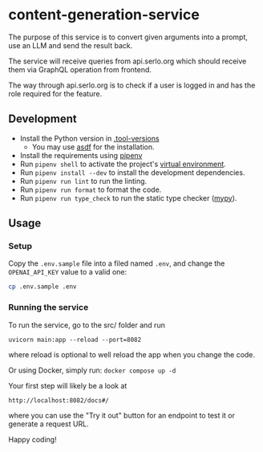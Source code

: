# content-generation-service

The purpose of this service is to convert given arguments into a prompt, use an LLM and send the result back.

The service will receive queries from api.serlo.org which should receive them via GraphQL operation from frontend. 

The way through api.serlo.org is to check if a user is logged in and has the role required for the feature.

## Development

* Install the Python version in [.tool-versions](.tool-versions)
    * You may use [asdf](https://asdf-vm.com/) for the installation.
* Install the requirements using [pipenv](https://pipenv.pypa.io/en/latest/installation/#installing-pipenv)
* Run `pipenv shell` to activate the project's [virtual environment](https://docs.python.org/3/library/venv.html). 
* Run `pipenv install --dev` to install the development dependencies.
* Run `pipenv run lint` to run the linting.
* Run `pipenv run format` to format the code.
* Run `pipenv run type_check` to run the static type checker ([mypy](https://github.com/python/mypy)).


## Usage 

### Setup 

Copy the `.env.sample` file into a filed named `.env`, and change the `OPENAI_API_KEY` value to a valid one: 
```bash
cp .env.sample .env
```

### Running the service

To run the service, go to the src/ folder and run
```
uvicorn main:app --reload --port=8082
```
where reload is optional to well reload the app when you change the code.

Or using Docker, simply run: `docker compose up -d`

Your first step will likely be a look at
```
http://localhost:8082/docs#/
```
where you can use the "Try it out" button for an endpoint to test it or generate a request URL.

Happy coding!
